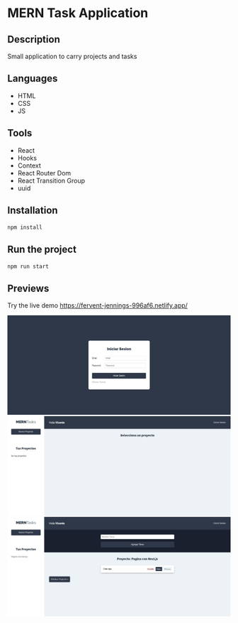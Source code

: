 <h1>MERN Task Application</h1>
<h2>Description</h2>
<p>Small application to carry projects and tasks</p>
<h2>Languages</h2>
<ul>
  <li>HTML</li>
  <li>CSS</li>
  <li>JS</li>
</ul>
<h2>Tools</h2>
<ul>
  <li>React</li>
  <li>Hooks</li>
  <li>Context</li>
  <li>React Router Dom</li>
  <li>React Transition Group</li>
  <li>uuid</li>
</ul>
<h2>Installation</h2>

```
npm install
```

<h2>Run the project</h2>

```
npm run start
```
<h2>Previews</h2>

Try the live demo https://fervent-jennings-996af6.netlify.app/

![](preview/preview.jpg)
![](preview/Preview2.jpg)
![](preview/preview3.jpg)
